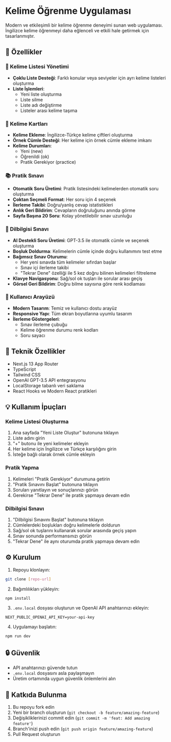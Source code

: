 # Kelime Öğrenme Uygulaması

Modern ve etkileşimli bir kelime öğrenme deneyimi sunan web uygulaması. İngilizce kelime öğrenmeyi daha eğlenceli ve etkili hale getirmek için tasarlanmıştır.

## 🌟 Özellikler

### 📝 Kelime Listesi Yönetimi
- **Çoklu Liste Desteği**: Farklı konular veya seviyeler için ayrı kelime listeleri oluşturma
- **Liste İşlemleri**: 
  - Yeni liste oluşturma
  - Liste silme
  - Liste adı değiştirme
  - Listeler arası kelime taşıma

### 🎴 Kelime Kartları
- **Kelime Ekleme**: İngilizce-Türkçe kelime çiftleri oluşturma
- **Örnek Cümle Desteği**: Her kelime için örnek cümle ekleme imkanı
- **Kelime Durumları**: 
  - Yeni (new)
  - Öğrenildi (ok)
  - Pratik Gerekiyor (practice)

### 📚 Pratik Sınavı
- **Otomatik Soru Üretimi**: Pratik listesindeki kelimelerden otomatik soru oluşturma
- **Çoktan Seçmeli Format**: Her soru için 4 seçenek
- **İlerleme Takibi**: Doğru/yanlış cevap istatistikleri
- **Anlık Geri Bildirim**: Cevapların doğruluğunu anında görme
- **Sayfa Başına 20 Soru**: Kolay yönetilebilir sınav uzunluğu

### 🎯 Dilbilgisi Sınavı
- **AI Destekli Soru Üretimi**: GPT-3.5 ile otomatik cümle ve seçenek oluşturma
- **Boşluk Doldurma**: Kelimelerin cümle içinde doğru kullanımını test etme
- **Bağımsız Sınav Oturumu**: 
  - Her yeni sınavda tüm kelimeler sıfırdan başlar
  - Sınav içi ilerleme takibi
  - "Tekrar Dene" özelliği ile 5 kez doğru bilinen kelimeleri filtreleme
- **Klavye Navigasyonu**: Sağ/sol ok tuşları ile sorular arası geçiş
- **Görsel Geri Bildirim**: Doğru bilme sayısına göre renk kodlaması

### 🎨 Kullanıcı Arayüzü
- **Modern Tasarım**: Temiz ve kullanıcı dostu arayüz
- **Responsive Yapı**: Tüm ekran boyutlarına uyumlu tasarım
- **İlerleme Göstergeleri**: 
  - Sınav ilerleme çubuğu
  - Kelime öğrenme durumu renk kodları
  - Soru sayacı

## 🚀 Teknik Özellikler
- Next.js 13 App Router
- TypeScript
- Tailwind CSS
- OpenAI GPT-3.5 API entegrasyonu
- LocalStorage tabanlı veri saklama
- React Hooks ve Modern React pratikleri

## 💡 Kullanım İpuçları

### Kelime Listesi Oluşturma
1. Ana sayfada "Yeni Liste Oluştur" butonuna tıklayın
2. Liste adını girin
3. "+" butonu ile yeni kelimeler ekleyin
4. Her kelime için İngilizce ve Türkçe karşılığını girin
5. İsteğe bağlı olarak örnek cümle ekleyin

### Pratik Yapma
1. Kelimeleri "Pratik Gerekiyor" durumuna getirin
2. "Pratik Sınavını Başlat" butonuna tıklayın
3. Soruları yanıtlayın ve sonuçlarınızı görün
4. Gerekirse "Tekrar Dene" ile pratik yapmaya devam edin

### Dilbilgisi Sınavı
1. "Dilbilgisi Sınavını Başlat" butonuna tıklayın
2. Cümlelerdeki boşlukları doğru kelimelerle doldurun
3. Sağ/sol ok tuşlarını kullanarak sorular arasında geçiş yapın
4. Sınav sonunda performansınızı görün
5. "Tekrar Dene" ile aynı oturumda pratik yapmaya devam edin

## ⚙️ Kurulum

1. Repoyu klonlayın:
```bash
git clone [repo-url]
```

2. Bağımlılıkları yükleyin:
```bash
npm install
```

3. `.env.local` dosyası oluşturun ve OpenAI API anahtarınızı ekleyin:
```
NEXT_PUBLIC_OPENAI_API_KEY=your-api-key
```

4. Uygulamayı başlatın:
```bash
npm run dev
```

## 🔒 Güvenlik
- API anahtarınızı güvende tutun
- `.env.local` dosyasını asla paylaşmayın
- Üretim ortamında uygun güvenlik önlemlerini alın

## 🤝 Katkıda Bulunma
1. Bu repoyu fork edin
2. Yeni bir branch oluşturun (`git checkout -b feature/amazing-feature`)
3. Değişikliklerinizi commit edin (`git commit -m 'feat: Add amazing feature'`)
4. Branch'inizi push edin (`git push origin feature/amazing-feature`)
5. Pull Request oluşturun
